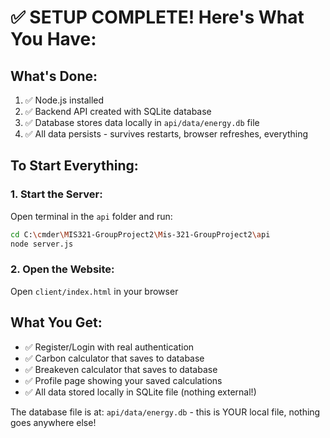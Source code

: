 # ✅ SETUP COMPLETE! Here's What You Have:

## What's Done:
1. ✅ Node.js installed
2. ✅ Backend API created with SQLite database
3. ✅ Database stores data locally in `api/data/energy.db` file
4. ✅ All data persists - survives restarts, browser refreshes, everything

## To Start Everything:

### 1. Start the Server:
Open terminal in the `api` folder and run:
```bash
cd C:\cmder\MIS321-GroupProject2\Mis-321-GroupProject2\api
node server.js
```

### 2. Open the Website:
Open `client/index.html` in your browser

## What You Get:
- ✅ Register/Login with real authentication
- ✅ Carbon calculator that saves to database
- ✅ Breakeven calculator that saves to database  
- ✅ Profile page showing your saved calculations
- ✅ All data stored locally in SQLite file (nothing external!)

The database file is at: `api/data/energy.db` - this is YOUR local file, nothing goes anywhere else!

